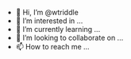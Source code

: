 - 👋 Hi, I’m @wtriddle
- 👀 I’m interested in ...
- 🌱 I’m currently learning ...
- 💞️ I’m looking to collaborate on ...
- 📫 How to reach me ...

<!---
wtriddle/wtriddle is a ✨ special ✨ repository because its `README.md` (this file) appears on your GitHub profile.
You can click the Preview link to take a look at your changes.
--->
